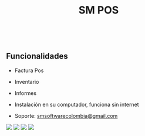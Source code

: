 <p align="center">


<h1 align="center">SM POS</h1>

<a href="https://sm-software-colombia.github.io/sm/img/logoPOS2.png" id="logo"></a>
<br/>

<p align="center">

</a>
</p>
<br/>


## Funcionalidades
- Factura Pos
- Inventario
- Informes
- Instalación en su computador, funciona sin internet



- Soporte: smsoftwarecolombia@gmail.com




<img src="https://elprimo0909.github.io/SitioWeb_elPrimo/img/pos1.png" > 
<img src="https://elprimo0909.github.io/SitioWeb_elPrimo/img/pos2.png" > 
<img src="https://elprimo0909.github.io/SitioWeb_elPrimo/img/pos3.png" >
<img src="https://elprimo0909.github.io/SitioWeb_elPrimo/img/pos8.png" >

<a href="https://sm-software-colombia.github.io/sm/img/logoPOS2.png" id="logo"></a>
<br/>

<p align="center">

</a>
</p>
<br/>


